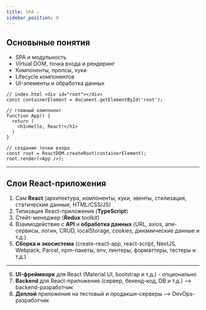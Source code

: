 ```yaml
---
title: SPA ✓
sidebar_position: 0
---
```


## Основыные понятия

- SPA и модульность
- Virtual DOM, точка входа и рендеринг
- Компоненты, пропсы, хуки
- Lifecycle компонентов
- UI-элементы и обработка данных

```tsx
// index.html <div id="root"></div>
const containerElement = document.getElementById('root');

// главный компонент
function App() {
  return (
    <h1>Hello, React!</h1>
  )
}

// создание точки входа
const root = ReactDOM.createRoot(containerElement);
root.render(<App />);
```

---

## Слои React-приложения

1. Сам **React** (архитектура, компоненты, хуки, эвенты, стилизация, статические данные, HTML/CSS/JS)
2. Типизация React-приложения (**TypeScript**)
3. Стейт-менеджер (**Redux** toolkit)
4. Взаимодействие с **API** и **обработка данных** (URL, axios, апи-сервисы, логин, CRUD, localStorage, cookies, динамические данные и т.д.)
5. **Сборка и экосистема** (create-react-app, react-script, NextJS, Webpack, Parcel, npm-пакеты, env, линтеры, форматтеры, тестеры и т.д.)
---
6. **UI-фреймворк** для React (Material UI, bootstrap и т.д.) - опционально
7. **Backend** для React-приложения (сервер, бекенд-код, DB и т.д.) --> backend-разработчик
8. **Деплой** приложения на тестовый и продакшн-серверы --> DevOps-разработчик
